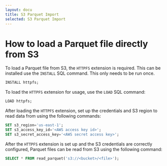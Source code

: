 ```yaml
---
layout: docu
title: S3 Parquet Import
selected: S3 Parquet Import
---
```


# How to load a Parquet file directly from S3

To load a Parquet file from S3, the `HTTPFS` extension is required. This can be installed use the `INSTALL` SQL command. This only needs to be run once.

```sql
INSTALL httpfs;
```

To load the `HTTPFS` extension for usage, use the `LOAD` SQL command:

```sql
LOAD httpfs;
```

After loading the `HTTPFS` extension, set up the credentials and S3 region to read data from using the following commands:

```sql
SET s3_region='us-east-1';
SET s3_access_key_id='<AWS access key id>';
SET s3_secret_access_key='<AWS secret access key>';
```

After the `HTTPFS` extension is set up and the S3 credentials are correctly configured, Parquet files can be read from S3 using the following command:

```sql
SELECT * FROM read_parquet('s3://<bucket>/<file>');
```

